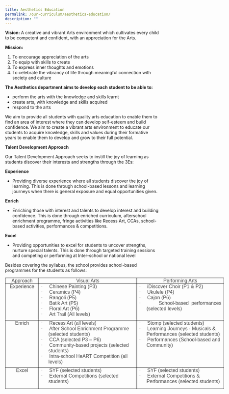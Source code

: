 ```yaml
---
title: Aesthetics Education
permalink: /our-curriculum/aesthetics-education/
description: ""
---
```

**Vision:**
A creative and vibrant Arts environment which cultivates every child to be competent and confident, with an appreciation for the Arts.

**Mission:**

1. To encourage appreciation of the arts
2. To equip with skills to create
3. To express inner thoughts and emotions
4. To celebrate the vibrancy of life through meaningful connection with society and culture

**The Aesthetics department aims to develop each student to be able to:**

* perform the arts with the knowledge and skills learnt
* create arts, with knowledge and skills acquired 
* respond to the arts

We aim to provide all students with quality arts education to enable them to find an area of interest where they can develop self-esteem and build confidence. We aim to create a vibrant arts environment to educate our students to acquire knowledge, skills and values during their formative years to enable them to develop and grow to their full potential. 

**Talent Development Approach**

Our Talent Development Approach seeks to instill the joy of learning as students discover their interests and strengths through the 3Es:

**Experience**

* Providing diverse experience where all students discover the joy of learning. This is done through school-based lessons and learning journeys when there is general exposure and equal opportunities given.

**Enrich**

* Enriching those with interest and talents to develop interest and building confidence. This is done through enriched curriculum, afterschool enrichment programme, fringe activities like Recess Art, CCAs, school-based activities, performances &amp; competitions.

**Excel**
* Providing opportunities to excel for students to uncover strengths, nurture special talents.  This is done through targeted training sessions and competing or performing at Inter-school or national level

Besides covering the syllabus, the school provides school-based programmes for the students as follows:

<table class="MsoTableGrid" border="1" cellspacing="0" cellpadding="0" width="714" style="width:535.25pt;border-collapse:collapse;border:none;mso-border-alt:
 solid windowtext .5pt;mso-yfti-tbllook:1184;mso-padding-alt:0in 5.4pt 0in 5.4pt"><tbody><tr style="mso-yfti-irow:0;mso-yfti-firstrow:yes;height:14.0pt"><td width="96" valign="top" style="width:71.75pt;border:solid windowtext 1.0pt;
  mso-border-alt:solid windowtext .5pt;padding:0in 5.4pt 0in 5.4pt;height:14.0pt"><p align="center" style="margin:0in;text-align:center"><span lang="TA" style="font-family:&quot;Arial&quot;,sans-serif;color:#484848">Approach</span><span style="font-family:&quot;Arial&quot;,sans-serif;color:#484848"></span></p></td><td width="330" valign="top" style="width:247.5pt;border:solid windowtext 1.0pt;
  border-left:none;mso-border-left-alt:solid windowtext .5pt;mso-border-alt:
  solid windowtext .5pt;padding:0in 5.4pt 0in 5.4pt;height:14.0pt"><p align="center" style="margin:0in;text-align:center"><span lang="TA" style="font-family:&quot;Arial&quot;,sans-serif;color:#484848">Visual Arts</span><span style="font-family:&quot;Arial&quot;,sans-serif;color:#484848"></span></p></td><td width="288" valign="top" style="width:3.0in;border:solid windowtext 1.0pt;
  border-left:none;mso-border-left-alt:solid windowtext .5pt;mso-border-alt:
  solid windowtext .5pt;padding:0in 5.4pt 0in 5.4pt;height:14.0pt"><p align="center" style="margin:0in;text-align:center"><span lang="TA" style="font-family:&quot;Arial&quot;,sans-serif;color:#484848">Performing Arts</span><span style="font-family:&quot;Arial&quot;,sans-serif;color:#484848"></span></p></td></tr><tr style="mso-yfti-irow:1;height:88.9pt"><td width="96" valign="top" style="width:71.75pt;border:solid windowtext 1.0pt;
  border-top:none;mso-border-top-alt:solid windowtext .5pt;mso-border-alt:solid windowtext .5pt;
  padding:0in 5.4pt 0in 5.4pt;height:88.9pt"><p align="center" style="margin:0in;text-align:center"><span lang="TA" style="font-family:&quot;Arial&quot;,sans-serif;color:#484848">Experience</span><span style="font-family:&quot;Arial&quot;,sans-serif;color:#484848"></span></p></td><td width="330" valign="top" style="width:247.5pt;border-top:none;border-left:
  none;border-bottom:solid windowtext 1.0pt;border-right:solid windowtext 1.0pt;
  mso-border-top-alt:solid windowtext .5pt;mso-border-left-alt:solid windowtext .5pt;
  mso-border-alt:solid windowtext .5pt;padding:0in 5.4pt 0in 5.4pt;height:88.9pt"><p style="margin-top:0in;margin-right:0in;margin-bottom:0in;margin-left:.25in;
  text-align:justify;text-justify:inter-ideograph;text-indent:-.25in;
  mso-list:l0 level1 lfo1"><span style="font-family:Symbol;
  mso-fareast-font-family:Symbol;mso-bidi-font-family:Symbol;color:#484848"><span style="mso-list:Ignore">·<span style="font:7.0pt &quot;Times New Roman&quot;">&nbsp;&nbsp;&nbsp;&nbsp;&nbsp;&nbsp;&nbsp;&nbsp; </span></span></span><span lang="TA" style="font-family:&quot;Arial&quot;,sans-serif;
  color:#484848">Chinese Painting (P3)</span><span style="font-family:&quot;Arial&quot;,sans-serif;
  color:#484848"></span></p><p style="margin-top:0in;margin-right:0in;margin-bottom:0in;margin-left:.25in;
  text-align:justify;text-justify:inter-ideograph;text-indent:-.25in;
  mso-list:l0 level1 lfo1"><span style="font-family:Symbol;
  mso-fareast-font-family:Symbol;mso-bidi-font-family:Symbol;color:#484848"><span style="mso-list:Ignore">·<span style="font:7.0pt &quot;Times New Roman&quot;">&nbsp;&nbsp;&nbsp;&nbsp;&nbsp;&nbsp;&nbsp;&nbsp; </span></span></span><span lang="TA" style="font-family:&quot;Arial&quot;,sans-serif;
  color:#484848">Ceramics (P4)</span><span style="font-family:&quot;Arial&quot;,sans-serif;
  color:#484848"></span></p><p style="margin-top:0in;margin-right:0in;margin-bottom:0in;margin-left:.25in;
  text-align:justify;text-justify:inter-ideograph;text-indent:-.25in;
  mso-list:l0 level1 lfo1"><span style="font-family:Symbol;
  mso-fareast-font-family:Symbol;mso-bidi-font-family:Symbol;color:#484848"><span style="mso-list:Ignore">·<span style="font:7.0pt &quot;Times New Roman&quot;">&nbsp;&nbsp;&nbsp;&nbsp;&nbsp;&nbsp;&nbsp;&nbsp; </span></span></span><span lang="TA" style="font-family:&quot;Arial&quot;,sans-serif;
  color:#484848">Rangoli (P5)</span><span style="font-family:&quot;Arial&quot;,sans-serif;
  color:#484848"></span></p><p style="margin-top:0in;margin-right:0in;margin-bottom:0in;margin-left:.25in;
  text-align:justify;text-justify:inter-ideograph;text-indent:-.25in;
  mso-list:l0 level1 lfo1"><span style="font-family:Symbol;
  mso-fareast-font-family:Symbol;mso-bidi-font-family:Symbol;color:#484848"><span style="mso-list:Ignore">·<span style="font:7.0pt &quot;Times New Roman&quot;">&nbsp;&nbsp;&nbsp;&nbsp;&nbsp;&nbsp;&nbsp;&nbsp; </span></span></span><span lang="TA" style="font-family:&quot;Arial&quot;,sans-serif;
  color:#484848">Batik Art (P5)</span><span style="font-family:&quot;Arial&quot;,sans-serif;
  color:#484848"></span></p><p style="margin-top:0in;margin-right:0in;margin-bottom:0in;margin-left:.25in;
  text-align:justify;text-justify:inter-ideograph;text-indent:-.25in;
  mso-list:l0 level1 lfo1"><span style="font-family:Symbol;
  mso-fareast-font-family:Symbol;mso-bidi-font-family:Symbol;color:#484848"><span style="mso-list:Ignore">·<span style="font:7.0pt &quot;Times New Roman&quot;">&nbsp;&nbsp;&nbsp;&nbsp;&nbsp;&nbsp;&nbsp;&nbsp; </span></span></span><span lang="TA" style="font-family:&quot;Arial&quot;,sans-serif;
  color:#484848">Floral Art (P6)</span><span style="font-family:&quot;Arial&quot;,sans-serif;
  color:#484848"></span></p><p style="margin-top:0in;margin-right:0in;margin-bottom:0in;margin-left:.25in;
  text-align:justify;text-justify:inter-ideograph;text-indent:-.25in;
  mso-list:l0 level1 lfo1"><span style="font-family:Symbol;
  mso-fareast-font-family:Symbol;mso-bidi-font-family:Symbol;color:#484848"><span style="mso-list:Ignore">·<span style="font:7.0pt &quot;Times New Roman&quot;">&nbsp;&nbsp;&nbsp;&nbsp;&nbsp;&nbsp;&nbsp;&nbsp; </span></span></span><span lang="TA" style="font-family:&quot;Arial&quot;,sans-serif;
  color:#484848">Art Trail (All levels)</span><span style="font-family:&quot;Arial&quot;,sans-serif;
  color:#484848"></span></p></td><td width="288" valign="top" style="width:3.0in;border-top:none;border-left:none;
  border-bottom:solid windowtext 1.0pt;border-right:solid windowtext 1.0pt;
  mso-border-top-alt:solid windowtext .5pt;mso-border-left-alt:solid windowtext .5pt;
  mso-border-alt:solid windowtext .5pt;padding:0in 5.4pt 0in 5.4pt;height:88.9pt"><p style="margin-top:0in;margin-right:0in;margin-bottom:0in;margin-left:.25in;
  text-align:justify;text-justify:inter-ideograph;text-indent:-.25in;
  mso-list:l0 level1 lfo1"><span style="font-family:Symbol;
  mso-fareast-font-family:Symbol;mso-bidi-font-family:Symbol;color:#484848"><span style="mso-list:Ignore">·<span style="font:7.0pt &quot;Times New Roman&quot;">&nbsp;&nbsp;&nbsp;&nbsp;&nbsp;&nbsp;&nbsp;&nbsp; </span></span></span><span lang="TA" style="font-family:&quot;Arial&quot;,sans-serif;
  color:#484848">iDiscover Choir (P1 &amp; P2)</span><span style="font-family:
  &quot;Arial&quot;,sans-serif;color:#484848"></span></p><p style="margin-top:0in;margin-right:0in;margin-bottom:0in;margin-left:.25in;
  text-align:justify;text-justify:inter-ideograph;text-indent:-.25in;
  mso-list:l0 level1 lfo1"><span style="font-family:Symbol;
  mso-fareast-font-family:Symbol;mso-bidi-font-family:Symbol;color:#484848"><span style="mso-list:Ignore">·<span style="font:7.0pt &quot;Times New Roman&quot;">&nbsp;&nbsp;&nbsp;&nbsp;&nbsp;&nbsp;&nbsp;&nbsp; </span></span></span><span lang="TA" style="font-family:&quot;Arial&quot;,sans-serif;
  color:#484848">Ukulele (P4)</span><span style="font-family:&quot;Arial&quot;,sans-serif;
  color:#484848"></span></p><p style="margin-top:0in;margin-right:0in;margin-bottom:0in;margin-left:.25in;
  text-align:justify;text-justify:inter-ideograph;text-indent:-.25in;
  mso-list:l0 level1 lfo1"><span style="font-family:Symbol;
  mso-fareast-font-family:Symbol;mso-bidi-font-family:Symbol;color:#484848"><span style="mso-list:Ignore">·<span style="font:7.0pt &quot;Times New Roman&quot;">&nbsp;&nbsp;&nbsp;&nbsp;&nbsp;&nbsp;&nbsp;&nbsp; </span></span></span><span lang="TA" style="font-family:&quot;Arial&quot;,sans-serif;
  color:#484848">Cajon (P6)</span><span style="font-family:&quot;Arial&quot;,sans-serif;
  color:#484848"></span></p><p style="margin-top:0in;margin-right:0in;margin-bottom:0in;margin-left:.25in;
  text-align:justify;text-justify:inter-ideograph;text-indent:-.25in;
  mso-list:l0 level1 lfo1"><span style="font-family:Symbol;
  mso-fareast-font-family:Symbol;mso-bidi-font-family:Symbol;color:#484848"><span style="mso-list:Ignore">·<span style="font:7.0pt &quot;Times New Roman&quot;">&nbsp;&nbsp;&nbsp;&nbsp;&nbsp;&nbsp;&nbsp;&nbsp; </span></span></span><span lang="TA" style="font-family:&quot;Arial&quot;,sans-serif;
  color:#484848">School-based performances</span><span lang="TA" style="font-family:&quot;Vijaya&quot;,serif;mso-ascii-font-family:Arial;mso-hansi-font-family:
  Arial;color:#484848"> </span><span lang="TA" style="font-family:&quot;Arial&quot;,sans-serif;
  color:#484848">(selected levels)</span><span style="font-family:&quot;Arial&quot;,sans-serif;
  color:#484848"></span></p></td></tr><tr style="mso-yfti-irow:2;height:115.7pt"><td width="96" valign="top" style="width:71.75pt;border:solid windowtext 1.0pt;
  border-top:none;mso-border-top-alt:solid windowtext .5pt;mso-border-alt:solid windowtext .5pt;
  padding:0in 5.4pt 0in 5.4pt;height:115.7pt"><p align="center" style="margin:0in;text-align:center"><span lang="TA" style="font-family:&quot;Arial&quot;,sans-serif;color:#484848">Enrich</span><span style="font-family:&quot;Arial&quot;,sans-serif;color:#484848"></span></p></td><td width="330" valign="top" style="width:247.5pt;border-top:none;border-left:
  none;border-bottom:solid windowtext 1.0pt;border-right:solid windowtext 1.0pt;
  mso-border-top-alt:solid windowtext .5pt;mso-border-left-alt:solid windowtext .5pt;
  mso-border-alt:solid windowtext .5pt;padding:0in 5.4pt 0in 5.4pt;height:115.7pt"><p style="margin-top:0in;margin-right:0in;margin-bottom:0in;margin-left:.25in;
  text-indent:-.25in;mso-list:l0 level1 lfo1"><span style="font-family:Symbol;mso-fareast-font-family:Symbol;mso-bidi-font-family:
  Symbol;color:#484848"><span style="mso-list:Ignore">·<span style="font:7.0pt &quot;Times New Roman&quot;">&nbsp;&nbsp;&nbsp;&nbsp;&nbsp;&nbsp;&nbsp;&nbsp; </span></span></span><span lang="TA" style="font-family:&quot;Arial&quot;,sans-serif;
  color:#484848">Recess Art (</span><span style="font-family:&quot;Arial&quot;,sans-serif;
  color:#484848">a<span lang="TA">ll levels)</span></span></p><p style="margin-top:0in;margin-right:0in;margin-bottom:0in;margin-left:.25in;
  text-indent:-.25in;mso-list:l0 level1 lfo1"><span style="font-family:Symbol;mso-fareast-font-family:Symbol;mso-bidi-font-family:
  Symbol;color:#484848"><span style="mso-list:Ignore">·<span style="font:7.0pt &quot;Times New Roman&quot;">&nbsp;&nbsp;&nbsp;&nbsp;&nbsp;&nbsp;&nbsp;&nbsp; </span></span></span><span lang="TA" style="font-family:&quot;Arial&quot;,sans-serif;
  color:#484848">After School Enrichment Programme (</span><span style="font-family:&quot;Arial&quot;,sans-serif;color:#484848">s<span lang="TA">elected students)</span></span></p><p style="margin-top:0in;margin-right:0in;margin-bottom:0in;margin-left:.25in;
  text-indent:-.25in;mso-list:l0 level1 lfo1"><span style="font-family:Symbol;mso-fareast-font-family:Symbol;mso-bidi-font-family:
  Symbol;color:#484848"><span style="mso-list:Ignore">·<span style="font:7.0pt &quot;Times New Roman&quot;">&nbsp;&nbsp;&nbsp;&nbsp;&nbsp;&nbsp;&nbsp;&nbsp; </span></span></span><span lang="TA" style="font-family:&quot;Arial&quot;,sans-serif;
  color:#484848">CCA (</span><span style="font-family:&quot;Arial&quot;,sans-serif;
  color:#484848">selected <span lang="TA">P3 – P6)</span></span></p><p style="margin-top:0in;margin-right:0in;margin-bottom:0in;margin-left:.25in;
  text-indent:-.25in;mso-list:l0 level1 lfo1"><span style="font-family:Symbol;mso-fareast-font-family:Symbol;mso-bidi-font-family:
  Symbol;color:#484848"><span style="mso-list:Ignore">·<span style="font:7.0pt &quot;Times New Roman&quot;">&nbsp;&nbsp;&nbsp;&nbsp;&nbsp;&nbsp;&nbsp;&nbsp; </span></span></span><span lang="TA" style="font-family:&quot;Arial&quot;,sans-serif;
  color:#484848">Community-based projects (</span><span style="font-family:
  &quot;Arial&quot;,sans-serif;color:#484848">selected students<span lang="TA">)</span></span></p><p style="margin-top:0in;margin-right:0in;margin-bottom:0in;margin-left:.25in;
  text-indent:-.25in;mso-list:l0 level1 lfo1"><span style="font-family:Symbol;mso-fareast-font-family:Symbol;mso-bidi-font-family:
  Symbol;color:#484848"><span style="mso-list:Ignore">·<span style="font:7.0pt &quot;Times New Roman&quot;">&nbsp;&nbsp;&nbsp;&nbsp;&nbsp;&nbsp;&nbsp;&nbsp; </span></span></span><span lang="TA" style="font-family:&quot;Arial&quot;,sans-serif;
  color:#484848">Intra-school HeART Competition (</span><span style="font-family:
  &quot;Arial&quot;,sans-serif;color:#484848">a<span lang="TA">ll levels)</span></span></p></td><td width="288" valign="top" style="width:3.0in;border-top:none;border-left:none;
  border-bottom:solid windowtext 1.0pt;border-right:solid windowtext 1.0pt;
  mso-border-top-alt:solid windowtext .5pt;mso-border-left-alt:solid windowtext .5pt;
  mso-border-alt:solid windowtext .5pt;padding:0in 5.4pt 0in 5.4pt;height:115.7pt"><p style="margin-top:0in;margin-right:0in;margin-bottom:0in;margin-left:.25in;
  text-indent:-.25in;mso-list:l0 level1 lfo1"><span style="font-family:Symbol;mso-fareast-font-family:Symbol;mso-bidi-font-family:
  Symbol;color:#484848"><span style="mso-list:Ignore">·<span style="font:7.0pt &quot;Times New Roman&quot;">&nbsp;&nbsp;&nbsp;&nbsp;&nbsp;&nbsp;&nbsp;&nbsp; </span></span></span><span lang="TA" style="font-family:&quot;Arial&quot;,sans-serif;
  color:#484848">Stomp </span><span style="font-family:&quot;Arial&quot;,sans-serif;
  color:#484848">(s<span lang="TA">elected students)</span></span></p><p style="margin-top:0in;margin-right:0in;margin-bottom:0in;margin-left:.25in;
  text-indent:-.25in;mso-list:l0 level1 lfo1"><span style="font-family:Symbol;mso-fareast-font-family:Symbol;mso-bidi-font-family:
  Symbol;color:#484848"><span style="mso-list:Ignore">·<span style="font:7.0pt &quot;Times New Roman&quot;">&nbsp;&nbsp;&nbsp;&nbsp;&nbsp;&nbsp;&nbsp;&nbsp; </span></span></span><span lang="TA" style="font-family:&quot;Arial&quot;,sans-serif;
  color:#484848">Learning Journeys</span><span style="font-family:&quot;Arial&quot;,sans-serif;
  color:#484848"> - <span lang="TA">Musicals &amp; Performances</span> (selected students)</span></p><p style="margin-top:0in;margin-right:0in;margin-bottom:0in;margin-left:.25in;
  text-indent:-.25in;mso-list:l0 level1 lfo1"><span style="font-family:Symbol;mso-fareast-font-family:Symbol;mso-bidi-font-family:
  Symbol;color:#484848"><span style="mso-list:Ignore">·<span style="font:7.0pt &quot;Times New Roman&quot;">&nbsp;&nbsp;&nbsp;&nbsp;&nbsp;&nbsp;&nbsp;&nbsp; </span></span></span><span lang="TA" style="font-family:&quot;Arial&quot;,sans-serif;
  color:#484848">Performances (School-based and Community)</span><span style="font-family:&quot;Arial&quot;,sans-serif;color:#484848"></span></p></td></tr><tr style="mso-yfti-irow:3;mso-yfti-lastrow:yes;height:51.25pt"><td width="96" valign="top" style="width:71.75pt;border:solid windowtext 1.0pt;
  border-top:none;mso-border-top-alt:solid windowtext .5pt;mso-border-alt:solid windowtext .5pt;
  padding:0in 5.4pt 0in 5.4pt;height:51.25pt"><p align="center" style="margin:0in;text-align:center"><span lang="TA" style="font-family:&quot;Arial&quot;,sans-serif;color:#484848">Excel</span><span style="font-family:&quot;Arial&quot;,sans-serif;color:#484848"></span></p></td><td width="330" valign="top" style="width:247.5pt;border-top:none;border-left:
  none;border-bottom:solid windowtext 1.0pt;border-right:solid windowtext 1.0pt;
  mso-border-top-alt:solid windowtext .5pt;mso-border-left-alt:solid windowtext .5pt;
  mso-border-alt:solid windowtext .5pt;padding:0in 5.4pt 0in 5.4pt;height:51.25pt"><p style="margin-top:0in;margin-right:0in;margin-bottom:0in;margin-left:.25in;
  text-indent:-.25in;mso-list:l0 level1 lfo1"><span style="font-family:Symbol;mso-fareast-font-family:Symbol;mso-bidi-font-family:
  Symbol;color:#484848"><span style="mso-list:Ignore">·<span style="font:7.0pt &quot;Times New Roman&quot;">&nbsp;&nbsp;&nbsp;&nbsp;&nbsp;&nbsp;&nbsp;&nbsp; </span></span></span><span lang="TA" style="font-family:&quot;Arial&quot;,sans-serif;
  color:#484848">SYF (</span><span style="font-family:&quot;Arial&quot;,sans-serif;
  color:#484848">s<span lang="TA">elected students)</span></span></p><p style="margin-top:0in;margin-right:0in;margin-bottom:0in;margin-left:.25in;
  text-indent:-.25in;mso-list:l0 level1 lfo1"><span style="font-family:Symbol;mso-fareast-font-family:Symbol;mso-bidi-font-family:
  Symbol;color:#484848"><span style="mso-list:Ignore">·<span style="font:7.0pt &quot;Times New Roman&quot;">&nbsp;&nbsp;&nbsp;&nbsp;&nbsp;&nbsp;&nbsp;&nbsp; </span></span></span><span lang="TA" style="font-family:&quot;Arial&quot;,sans-serif;
  color:#484848">External Competitions (</span><span style="font-family:&quot;Arial&quot;,sans-serif;
  color:#484848">s<span lang="TA">elected students)</span></span></p></td><td width="288" valign="top" style="width:3.0in;border-top:none;border-left:none;
  border-bottom:solid windowtext 1.0pt;border-right:solid windowtext 1.0pt;
  mso-border-top-alt:solid windowtext .5pt;mso-border-left-alt:solid windowtext .5pt;
  mso-border-alt:solid windowtext .5pt;padding:0in 5.4pt 0in 5.4pt;height:51.25pt"><p style="margin-top:0in;margin-right:0in;margin-bottom:0in;margin-left:.25in;
  text-indent:-.25in;mso-list:l0 level1 lfo1"><span style="font-family:Symbol;mso-fareast-font-family:Symbol;mso-bidi-font-family:
  Symbol;color:#484848"><span style="mso-list:Ignore">·<span style="font:7.0pt &quot;Times New Roman&quot;">&nbsp;&nbsp;&nbsp;&nbsp;&nbsp;&nbsp;&nbsp;&nbsp; </span></span></span><span style="font-family:&quot;Arial&quot;,sans-serif;
  color:#484848">SYF (selected students)</span></p><p style="margin-top:0in;margin-right:0in;margin-bottom:0in;margin-left:.25in;
  text-indent:-.25in;mso-list:l0 level1 lfo1"><span style="font-family:Symbol;mso-fareast-font-family:Symbol;mso-bidi-font-family:
  Symbol;color:#484848"><span style="mso-list:Ignore">·<span style="font:7.0pt &quot;Times New Roman&quot;">&nbsp;&nbsp;&nbsp;&nbsp;&nbsp;&nbsp;&nbsp;&nbsp; </span></span></span><span style="font-family:&quot;Arial&quot;,sans-serif;
  color:#484848">External Competitions &amp; Performances (selected students)</span></p></td></tr></tbody></table>



